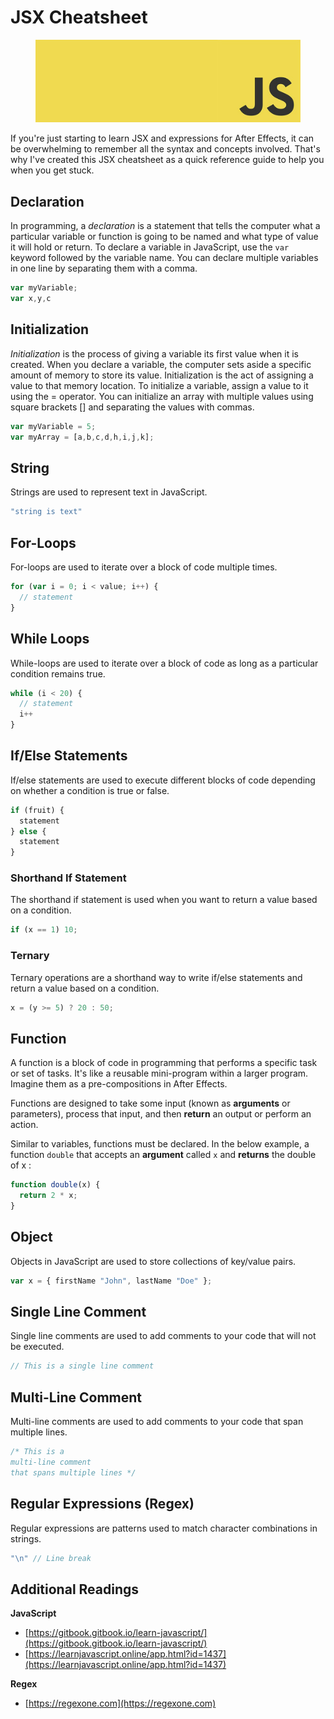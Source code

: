# JSX Cheatsheet

<figure><img src="../../.gitbook/assets/image (1).png" alt=""><figcaption></figcaption></figure>

If you're just starting to learn JSX and expressions for After Effects, it can be overwhelming to remember all the syntax and concepts involved. That's why I've created this JSX cheatsheet as a quick reference guide to help you when you get stuck.

## Declaration

In programming, a _declaration_ is a statement that tells the computer what a particular variable or function is going to be named and what type of value it will hold or return. To declare a variable in JavaScript, use the `var` keyword followed by the variable name. You can declare multiple variables in one line by separating them with a comma.&#x20;

```javascript
var myVariable;
var x,y,c
```

## Initialization

_Initialization_ is the process of giving a variable its first value when it is created. When you declare a variable, the computer sets aside a specific amount of memory to store its value. Initialization is the act of assigning a value to that memory location. To initialize a variable, assign a value to it using the = operator. You can initialize an array with multiple values using square brackets \[] and separating the values with commas.

```javascript
var myVariable = 5;
var myArray = [a,b,c,d,h,i,j,k];
```

## String

Strings are used to represent text in JavaScript.

```javascript
"string is text"
```

## For-Loops

For-loops are used to iterate over a block of code multiple times.

```javascript
for (var i = 0; i < value; i++) {
  // statement
}
```

## While Loops

While-loops are used to iterate over a block of code as long as a particular condition remains true.

```javascript
while (i < 20) {
  // statement
  i++
}
```

## If/Else Statements&#x20;

If/else statements are used to execute different blocks of code depending on whether a condition is true or false.

```javascript
if (fruit) {
  statement
} else {
  statement
}
```

### Shorthand If Statement

The shorthand if statement is used when you want to return a value based on a condition.

```javascript
if (x == 1) 10;
```

### Ternary

Ternary operations are a shorthand way to write if/else statements and return a value based on a condition.

```javascript
x = (y >= 5) ? 20 : 50;
```

## Function

A function is a block of code in programming that performs a specific task or set of tasks. It's like a reusable mini-program within a larger program. Imagine them as a pre-compositions in After Effects.

Functions are designed to take some input (known as **arguments** or parameters), process that input, and then **return** an output or perform an action.

Similar to variables, functions must be declared. In the below example, a function `double` that accepts an **argument** called `x` and **returns** the double of x :

```javascript
function double(x) {
  return 2 * x;
}
```

## Object

Objects in JavaScript are used to store collections of key/value pairs.

```javascript
var x = { firstName "John", lastName "Doe" };
```

## Single Line Comment

Single line comments are used to add comments to your code that will not be executed.

```java
// This is a single line comment
```

## Multi-Line Comment

Multi-line comments are used to add comments to your code that span multiple lines.

```javascript
/* This is a 
multi-line comment 
that spans multiple lines */
```

## Regular Expressions (Regex)

Regular expressions are patterns used to match character combinations in strings.

```javascript
"\n" // Line break
```

## Additional Readings

**JavaScript**

* [https://gitbook.gitbook.io/learn-javascript/](https://gitbook.gitbook.io/learn-javascript/)
* [https://learnjavascript.online/app.html?id=1437](https://learnjavascript.online/app.html?id=1437)

**Regex**

* [https://regexone.com](https://regexone.com)
